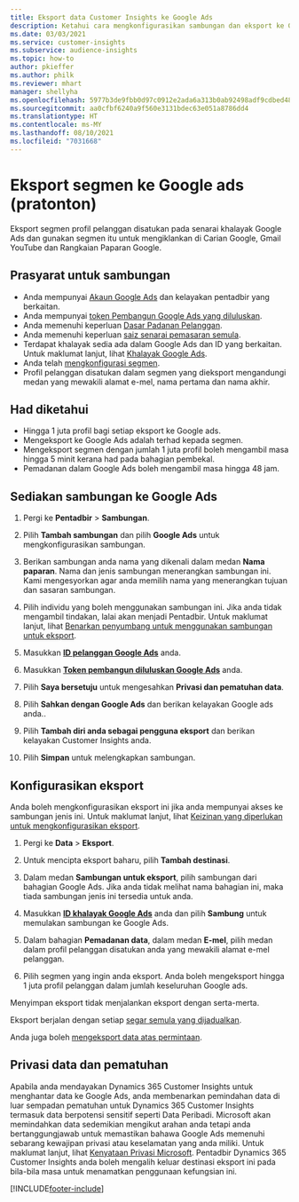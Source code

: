 ```yaml
---
title: Eksport data Customer Insights ke Google Ads
description: Ketahui cara mengkonfigurasikan sambungan dan eksport ke Google Ads.
ms.date: 03/03/2021
ms.service: customer-insights
ms.subservice: audience-insights
ms.topic: how-to
author: pkieffer
ms.author: philk
ms.reviewer: mhart
manager: shellyha
ms.openlocfilehash: 5977b3de9fbb0d97c0912e2ada6a313b0ab92498adf9cdbed48191c0e5143567
ms.sourcegitcommit: aa0cfbf6240a9f560e3131bdec63e051a8786dd4
ms.translationtype: HT
ms.contentlocale: ms-MY
ms.lasthandoff: 08/10/2021
ms.locfileid: "7031668"
---
```

# <a name="export-segments-to-google-ads-preview"></a>Eksport segmen ke Google ads (pratonton)

Eksport segmen profil pelanggan disatukan pada senarai khalayak Google Ads dan gunakan segmen itu untuk mengiklankan di Carian Google, Gmail YouTube dan Rangkaian Paparan Google. 

## <a name="prerequisites-for-connection"></a>Prasyarat untuk sambungan

-   Anda mempunyai [Akaun Google Ads](https://ads.google.com/) dan kelayakan pentadbir yang berkaitan.
-   Anda mempunyai [token Pembangun Google Ads yang diluluskan](https://developers.google.com/google-ads/api/docs/first-call/dev-token). 
-   Anda memenuhi keperluan [Dasar Padanan Pelanggan](https://support.google.com/adspolicy/answer/6299717).
-   Anda memenuhi keperluan [saiz senarai pemasaran semula](https://support.google.com/google-ads/answer/7558048).
-   Terdapat khalayak sedia ada dalam Google Ads dan ID yang berkaitan. Untuk maklumat lanjut, lihat [Khalayak Google Ads](https://support.google.com/google-ads/answer/7558048?hl=en#:~:text=Audience%20lists%20is%20a%20section,Display%20Network%20through%20remarketing%20campaigns.).
-   Anda telah [mengkonfigurasi segmen](segments.md).
-   Profil pelanggan disatukan dalam segmen yang dieksport mengandungi medan yang mewakili alamat e-mel, nama pertama dan nama akhir.

## <a name="known-limitations"></a>Had diketahui

- Hingga 1 juta profil bagi setiap eksport ke Google ads.
- Mengeksport ke Google Ads adalah terhad kepada segmen.
- Mengeksport segmen dengan jumlah 1 juta profil boleh mengambil masa hingga 5 minit kerana had pada bahagian pembekal. 
- Pemadanan dalam Google Ads boleh mengambil masa hingga 48 jam.

## <a name="set-up-connection-to-google-ads"></a>Sediakan sambungan ke Google Ads

1. Pergi ke **Pentadbir** > **Sambungan**.

1. Pilih **Tambah sambungan** dan pilih **Google Ads** untuk mengkonfigurasikan sambungan.

1. Berikan sambungan anda nama yang dikenali dalam medan **Nama paparan**. Nama dan jenis sambungan menerangkan sambungan ini. Kami mengesyorkan agar anda memilih nama yang menerangkan tujuan dan sasaran sambungan.

1. Pilih individu yang boleh menggunakan sambungan ini. Jika anda tidak mengambil tindakan, lalai akan menjadi Pentadbir. Untuk maklumat lanjut, lihat [Benarkan penyumbang untuk menggunakan sambungan untuk eksport](connections.md#allow-contributors-to-use-a-connection-for-exports).

1. Masukkan **[ID pelanggan Google Ads](https://support.google.com/google-ads/answer/1704344)** anda.

1. Masukkan **[Token pembangun diluluskan Google Ads](https://developers.google.com/google-ads/api/docs/first-call/dev-token)** anda.

1. Pilih **Saya bersetuju** untuk mengesahkan **Privasi dan pematuhan data**.

1. Pilih **Sahkan dengan Google Ads** dan berikan kelayakan Google ads anda..

1. Pilih **Tambah diri anda sebagai pengguna eksport** dan berikan kelayakan Customer Insights anda.

1. Pilih **Simpan** untuk melengkapkan sambungan. 

## <a name="configure-an-export"></a>Konfigurasikan eksport

Anda boleh mengkonfigurasikan eksport ini jika anda mempunyai akses ke sambungan jenis ini. Untuk maklumat lanjut, lihat [Keizinan yang diperlukan untuk mengkonfigurasikan eksport](export-destinations.md#set-up-a-new-export).

1. Pergi ke **Data** > **Eksport**.

1. Untuk mencipta eksport baharu, pilih **Tambah destinasi**.

1. Dalam medan **Sambungan untuk eksport**, pilih sambungan dari bahagian Google Ads. Jika anda tidak melihat nama bahagian ini, maka tiada sambungan jenis ini tersedia untuk anda.

1. Masukkan **[ID khalayak Google Ads](https://support.google.com/google-ads/answer/7558048?hl=en#:~:text=Audience%20lists%20is%20a%20section,Display%20Network%20through%20remarketing%20campaigns.)** anda dan pilih **Sambung** untuk memulakan sambungan ke Google Ads.

1. Dalam bahagian **Pemadanan data**, dalam medan **E-mel**, pilih medan dalam profil pelanggan disatukan anda yang mewakili alamat e-mel pelanggan.

1. Pilih segmen yang ingin anda eksport. Anda boleh mengeksport hingga 1 juta profil pelanggan dalam jumlah keseluruhan Google ads.

Menyimpan eksport tidak menjalankan eksport dengan serta-merta.

Eksport berjalan dengan setiap [segar semula yang dijadualkan](system.md#schedule-tab). 

Anda juga boleh [mengeksport data atas permintaan](export-destinations.md#run-exports-on-demand). 

## <a name="data-privacy-and-compliance"></a>Privasi data dan pematuhan

Apabila anda mendayakan Dynamics 365 Customer Insights untuk menghantar data ke Google Ads, anda membenarkan pemindahan data di luar sempadan pematuhan untuk Dynamics 365 Customer Insights termasuk data berpotensi sensitif seperti Data Peribadi. Microsoft akan memindahkan data sedemikian mengikut arahan anda tetapi anda bertanggungjawab untuk memastikan bahawa Google Ads memenuhi sebarang kewajipan privasi atau keselamatan yang anda miliki. Untuk maklumat lanjut, lihat [Kenyataan Privasi Microsoft](https://go.microsoft.com/fwlink/?linkid=396732).
Pentadbir Dynamics 365 Customer Insights anda boleh mengalih keluar destinasi eksport ini pada bila-bila masa untuk menamatkan penggunaan kefungsian ini.


[!INCLUDE[footer-include](../includes/footer-banner.md)]
